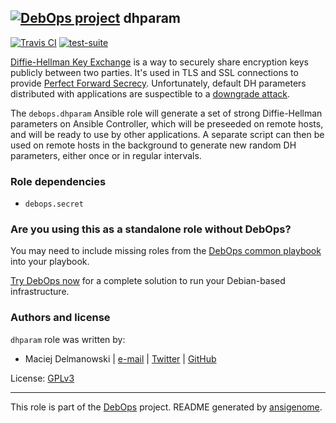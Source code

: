 ## [![DebOps project](http://debops.org/images/debops-small.png)](http://debops.org) dhparam

[![Travis CI](http://img.shields.io/travis/debops/ansible-dhparam.svg?style=flat)](http://travis-ci.org/debops/ansible-dhparam) [![test-suite](http://img.shields.io/badge/test--suite-ansible--dhparam-blue.svg?style=flat)](https://github.com/debops/test-suite/tree/master/ansible-dhparam/) 

[Diffie-Hellman Key Exchange][] is a way to securely share encryption keys
publicly between two parties. It's used in TLS and SSL connections to
provide [Perfect Forward Secrecy][]. Unfortunately, default DH parameters
distributed with applications are suspectible to a [downgrade attack][].

The `debops.dhparam` Ansible role will generate a set of strong
Diffie-Hellman parameters on Ansible Controller, which will be preseeded on
remote hosts, and will be ready to use by other applications. A separate
script can then be used on remote hosts in the background to generate new
random DH parameters, either once or in regular intervals.

[Diffie-Hellman Key Exchange]: https://en.wikipedia.org/wiki/Diffie%E2%80%93Hellman_key_exchange
[Perfect Forward Secrecy]: https://en.wikipedia.org/wiki/Forward_secrecy
[downgrade attack]: https://weakdh.org/


### Role dependencies

- `debops.secret`

### Are you using this as a standalone role without DebOps?

You may need to include missing roles from the [DebOps common
playbook](https://github.com/debops/debops-playbooks/blob/master/playbooks/common.yml)
into your playbook.

[Try DebOps now](https://github.com/debops/debops) for a complete solution to run your Debian-based infrastructure.





### Authors and license

`dhparam` role was written by:
- Maciej Delmanowski | [e-mail](mailto:drybjed@gmail.com) | [Twitter](https://twitter.com/drybjed) | [GitHub](https://github.com/drybjed)

License: [GPLv3](https://tldrlegal.com/license/gnu-general-public-license-v3-%28gpl-3%29)

***

This role is part of the [DebOps](http://debops.org/) project. README generated by [ansigenome](https://github.com/nickjj/ansigenome/).
